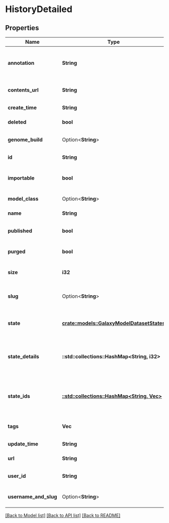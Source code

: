 # HistoryDetailed

## Properties

Name | Type | Description | Notes
------------ | ------------- | ------------- | -------------
**annotation** | **String** | An annotation to provide details or to help understand the purpose and usage of this item. | 
**contents_url** | **String** | The relative URL to access the contents of this History. | 
**create_time** | **String** | The time and date this item was created. | 
**deleted** | **bool** | Whether this item is marked as deleted. | 
**genome_build** | Option<**String**> | TODO | [optional][default to ?]
**id** | **String** | The encoded ID of this entity. | 
**importable** | **bool** | Whether this History can be imported by other users with a shared link. | 
**model_class** | Option<**String**> | The name of the database model class. | [optional]
**name** | **String** | The name of the history. | 
**published** | **bool** | Whether this resource is currently publicly available to all users. | 
**purged** | **bool** | Whether this item has been permanently removed. | 
**size** | **i32** | The total size of the contents of this history in bytes. | 
**slug** | Option<**String**> | Part of the URL to uniquely identify this History by link in a readable way. | [optional]
**state** | [**crate::models::GalaxyModelDatasetStates**](galaxy__model__Dataset__states.md) | The current state of the History based on the states of the datasets it contains. | 
**state_details** | **::std::collections::HashMap<String, i32>** | A dictionary keyed to possible dataset states and valued with the number of datasets in this history that have those states. | 
**state_ids** | [**::std::collections::HashMap<String, Vec<String>>**](array.md) | A dictionary keyed to possible dataset states and valued with lists containing the ids of each HDA in that state. | 
**tags** | **Vec<String>** | The collection of tags associated with an item. | 
**update_time** | **String** | The last time and date this item was updated. | 
**url** | **String** | The relative URL to access this item. | 
**user_id** | **String** | The encoded ID of the user that owns this History. | 
**username_and_slug** | Option<**String**> | The relative URL in the form of /u/{username}/h/{slug} | [optional]

[[Back to Model list]](../README.md#documentation-for-models) [[Back to API list]](../README.md#documentation-for-api-endpoints) [[Back to README]](../README.md)



